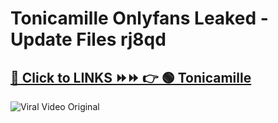 
 # Tonicamille Onlyfans Leaked - Update Files rj8qd

## <h2><a href="https://clipsfans.com/Tonicamille&ref=git">🔗 Click to LINKS ⏩⏩ 👉 🟢 Tonicamille </a></h2>

<a href="https://clipsfans.com/Tonicamille&ref=git" rel="nofollow" data-target="animated-image.originalLink"><img src="https://i.ibb.co.com/xMMVF88/686577567.gif" alt="Viral Video Original" style="max-width: 100%; display: inline-block;" data-target="animated-image.originalImage"></a>

